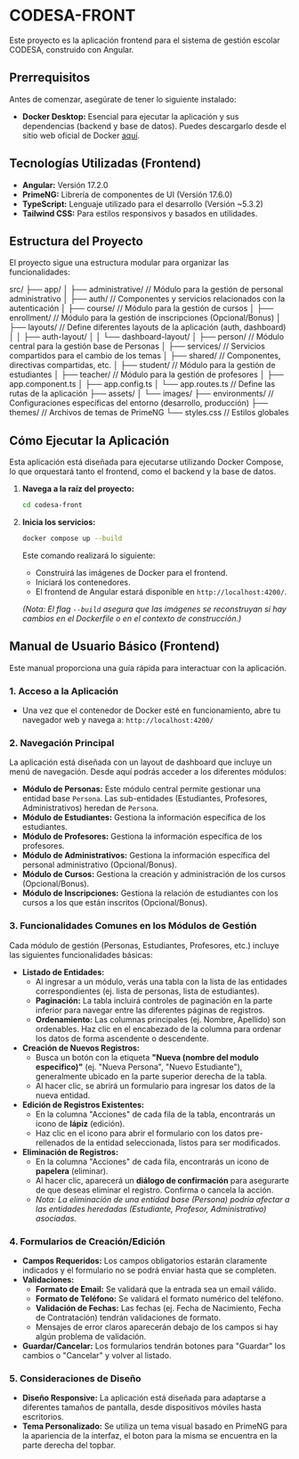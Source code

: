 # CODESA-FRONT

Este proyecto es la aplicación frontend para el sistema de gestión escolar CODESA, construido con Angular.

## Prerrequisitos

Antes de comenzar, asegúrate de tener lo siguiente instalado:

- **Docker Desktop:** Esencial para ejecutar la aplicación y sus dependencias (backend y base de datos). Puedes descargarlo desde el sitio web oficial de Docker [aquí](https://www.docker.com/products/docker-desktop/).

## Tecnologías Utilizadas (Frontend)

- **Angular:** Versión 17.2.0
- **PrimeNG:** Librería de componentes de UI (Versión 17.6.0)
- **TypeScript:** Lenguaje utilizado para el desarrollo (Versión ~5.3.2)
- **Tailwind CSS:** Para estilos responsivos y basados en utilidades.

## Estructura del Proyecto

El proyecto sigue una estructura modular para organizar las funcionalidades:

src/
├── app/
│ ├── administrative/ // Módulo para la gestión de personal administrativo
│ ├── auth/ // Componentes y servicios relacionados con la autenticación
│ ├── course/ // Módulo para la gestión de cursos
│ ├── enrollment/ // Módulo para la gestión de inscripciones (Opcional/Bonus)
│ ├── layouts/ // Define diferentes layouts de la aplicación (auth, dashboard)
│ │ ├── auth-layout/
│ │ └── dashboard-layout/
│ ├── person/ // Módulo central para la gestión base de Personas
│ ├── services/ // Servicios compartidos para el cambio de los temas
│ ├── shared/ // Componentes, directivas compartidas, etc.
│ ├── student/ // Módulo para la gestión de estudiantes
│ ├── teacher/ // Módulo para la gestión de profesores
│ ├── app.component.ts
│ ├── app.config.ts
│ └── app.routes.ts // Define las rutas de la aplicación
├── assets/
│ └── images/
├── environments/ // Configuraciones específicas del entorno (desarrollo, producción)
├── themes/ // Archivos de temas de PrimeNG
└── styles.css // Estilos globales

## Cómo Ejecutar la Aplicación

Esta aplicación está diseñada para ejecutarse utilizando Docker Compose, lo que orquestará tanto el frontend, como el backend y la base de datos.

1.  **Navega a la raíz del proyecto:**
    ```bash
    cd codesa-front
    ```
2.  **Inicia los servicios:**

    ```bash
    docker compose up --build
    ```

    Este comando realizará lo siguiente:

    - Construirá las imágenes de Docker para el frontend.
    - Iniciará los contenedores.
    - El frontend de Angular estará disponible en `http://localhost:4200/`.

    _(Nota: El flag `--build` asegura que las imágenes se reconstruyan si hay cambios en el Dockerfile o en el contexto de construcción.)_

## Manual de Usuario Básico (Frontend)

Este manual proporciona una guía rápida para interactuar con la aplicación.

### 1. Acceso a la Aplicación

- Una vez que el contenedor de Docker esté en funcionamiento, abre tu navegador web y navega a: `http://localhost:4200/`

### 2. Navegación Principal

La aplicación está diseñada con un layout de dashboard que incluye un menú de navegación. Desde aquí podrás acceder a los diferentes módulos:

- **Módulo de Personas:** Este módulo central permite gestionar una entidad base `Persona`. Las sub-entidades (Estudiantes, Profesores, Administrativos) heredan de `Persona`.
- **Módulo de Estudiantes:** Gestiona la información específica de los estudiantes.
- **Módulo de Profesores:** Gestiona la información específica de los profesores.
- **Módulo de Administrativos:** Gestiona la información específica del personal administrativo (Opcional/Bonus).
- **Módulo de Cursos:** Gestiona la creación y administración de los cursos (Opcional/Bonus).
- **Módulo de Inscripciones:** Gestiona la relación de estudiantes con los cursos a los que están inscritos (Opcional/Bonus).

### 3. Funcionalidades Comunes en los Módulos de Gestión

Cada módulo de gestión (Personas, Estudiantes, Profesores, etc.) incluye las siguientes funcionalidades básicas:

- **Listado de Entidades:**
  - Al ingresar a un módulo, verás una tabla con la lista de las entidades correspondientes (ej. lista de personas, lista de estudiantes).
  - **Paginación:** La tabla incluirá controles de paginación en la parte inferior para navegar entre las diferentes páginas de registros.
  - **Ordenamiento:** Las columnas principales (ej. Nombre, Apellido) son ordenables. Haz clic en el encabezado de la columna para ordenar los datos de forma ascendente o descendente.
- **Creación de Nuevos Registros:**
  - Busca un botón con la etiqueta **"Nueva (nombre del modulo especifico)"** (ej. "Nueva Persona", "Nuevo Estudiante"), generalmente ubicado en la parte superior derecha de la tabla.
  - Al hacer clic, se abrirá un formulario para ingresar los datos de la nueva entidad.
- **Edición de Registros Existentes:**
  - En la columna "Acciones" de cada fila de la tabla, encontrarás un icono de **lápiz** (edición).
  - Haz clic en el icono para abrir el formulario con los datos pre-rellenados de la entidad seleccionada, listos para ser modificados.
- **Eliminación de Registros:**
  - En la columna "Acciones" de cada fila, encontrarás un icono de **papelera** (eliminar).
  - Al hacer clic, aparecerá un **diálogo de confirmación** para asegurarte de que deseas eliminar el registro. Confirma o cancela la acción.
  - _Nota: La eliminación de una entidad base (Persona) podría afectar a las entidades heredadas (Estudiante, Profesor, Administrativo) asociadas._

### 4. Formularios de Creación/Edición

- **Campos Requeridos:** Los campos obligatorios estarán claramente indicados y el formulario no se podrá enviar hasta que se completen.
- **Validaciones:**
  - **Formato de Email:** Se validará que la entrada sea un email válido.
  - **Formato de Teléfono:** Se validará el formato numérico del teléfono.
  - **Validación de Fechas:** Las fechas (ej. Fecha de Nacimiento, Fecha de Contratación) tendrán validaciones de formato.
  - Mensajes de error claros aparecerán debajo de los campos si hay algún problema de validación.
- **Guardar/Cancelar:** Los formularios tendrán botones para "Guardar" los cambios o "Cancelar" y volver al listado.

### 5. Consideraciones de Diseño

- **Diseño Responsive:** La aplicación está diseñada para adaptarse a diferentes tamaños de pantalla, desde dispositivos móviles hasta escritorios.
- **Tema Personalizado:** Se utiliza un tema visual basado en PrimeNG para la apariencia de la interfaz, el boton para la misma se encuentra en la parte derecha del topbar.
